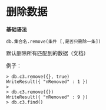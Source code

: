 # 删除数据

**基础语法**

```
db.集合名.remove(条件 [,是否只删除一条])
```

默认删除所有匹配到的数据（文档）


例子：

```
> db.c3.remove({}, true)
WriteResult({ "nRemoved" : 1 })
>
> db.c3.remove({})
WriteResult({ "nRemoved" : 9 })
> db.c3.find()
```
